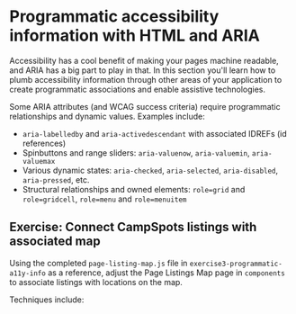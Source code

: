 # Programmatic accessibility information with HTML and ARIA

Accessibility has a cool benefit of making your pages machine readable, and ARIA has a big part to play in that. In this section you'll learn how to plumb accessibility information through other areas of your application to create programmatic associations and enable assistive technologies.

Some ARIA attributes (and WCAG success criteria) require programmatic relationships and dynamic values.
Examples include:

- `aria-labelledby` and `aria-activedescendant` with associated IDREFs (id references)
- Spinbuttons and range sliders: `aria-valuenow`, `aria-valuemin`, `aria-valuemax`
- Various dynamic states: `aria-checked`, `aria-selected`, `aria-disabled`, `aria-pressed`, etc.
- Structural relationships and owned elements: `role=grid` and `role=gridcell`, `role=menu` and `role=menuitem`

## Exercise: Connect CampSpots listings with associated map

Using the completed `page-listing-map.js` file in `exercise3-programmatic-a11y-info`
as a reference, adjust the Page Listings Map page in `components` to associate listings
with locations on the map.

Techniques include:
